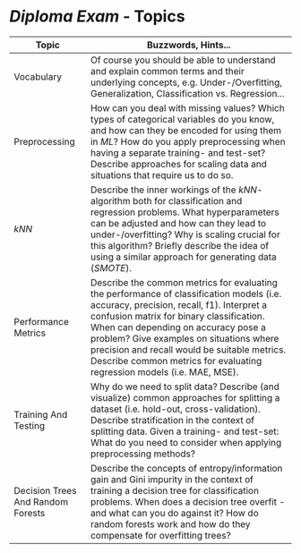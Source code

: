 # _Diploma Exam_ - Topics

|Topic|Buzzwords, Hints...|
|-|-|
|Vocabulary|Of course you should be able to understand and explain common terms and their underlying concepts, e.g. Under-/Overfitting, Generalization, Classification vs. Regression...
|Preprocessing|How can you deal with missing values? Which types of categorical variables do you know, and how can they be encoded for using them in _ML_? How do you apply preprocessing when having a separate training- and test-set? Describe approaches for scaling data and situations that require us to do so.|
|_kNN_|Describe the inner workings of the _kNN_-algorithm both for classification and regression problems. What hyperparameters can be adjusted and how can they lead to under-/overfitting? Why is scaling crucial for this algorithm? Briefly describe the idea of using a similar approach for generating data (_SMOTE_).|
|Performance Metrics|Describe the common metrics for evaluating the performance of classification models (i.e. accuracy, precision, recall, f1). Interpret a confusion matrix for binary classification. When can depending on accuracy pose a problem? Give examples on situations where precision and recall would be suitable metrics. Describe common metrics for evaluating regression models (i.e. MAE, MSE).|
|Training And Testing|Why do we need to split data? Describe (and visualize) common approaches for splitting a dataset (i.e. hold-out, cross-validation). Describe stratification in the context of splitting data. Given a training- and test-set: What do you need to consider when applying preprocessing methods?|
|Decision Trees And Random Forests|Describe the concepts of entropy/information gain and Gini impurity in the context of training a decision tree for classification problems. When does a decision tree overfit - and what can you do against it? How do random forests work and how do they compensate for overfitting trees?
